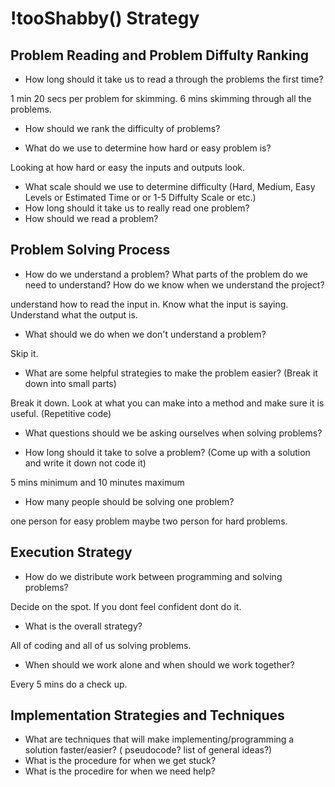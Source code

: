 # !tooShabby() Strategy

## Problem Reading and Problem Diffulty Ranking 

- How long should it take us to read a through the problems the first time?

1 min 20 secs per problem for skimming. 6 mins skimming through all the problems.

- How should we rank the difficulty of problems?

- What do we use to determine how hard or easy problem is?

Looking at how hard or easy the inputs and outputs look.

- What scale should we use to determine difficulty (Hard, Medium, Easy Levels or Estimated Time or or 1-5 Diffulty Scale or etc.)
- How long should it take us to really read one problem?
- How should we read a problem?

## Problem Solving Process

- How do we understand a problem? What parts of the problem do we need to understand? How do we know when we understand the project?

understand how to read the input in.
Know what the input is saying.
Understand what the output is.

- What should we do when we don't understand a problem?

Skip it.

- What are some helpful strategies to make the problem easier? (Break it down into small parts)

Break it down.
Look at what you can make into a method and make sure it is useful. (Repetitive code)

- What questions should we be asking ourselves when solving problems?

- How long should it take to solve a problem? (Come up with a solution and write it down not code it)

5 mins minimum and 10 minutes maximum

- How many people should be solving one problem? 

one person for easy problem
maybe two person for hard problems.

## Execution Strategy

- How do we distribute work between programming and solving problems?

Decide on the spot.
If you dont feel confident dont do it.

- What is the overall strategy?

All of coding and all of us solving problems.

- When should we work alone and when should we work together?

Every 5 mins do a check up.

## Implementation Strategies and Techniques

- What are techniques that will make implementing/programming a solution faster/easier? ( pseudocode? list of general ideas?)
- What is the procedure for when we get stuck?
- What is the procedire for when we need help?

